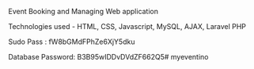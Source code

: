 Event Booking and Managing Web application  
  
Technologies used - HTML, CSS, Javascript, MySQL, AJAX, Laravel PHP



Sudo Pass : fW8bGMdFPhZe6XjY5dku

Database Password: B3B95wIDDvDVdZF662Q5# myeventino
